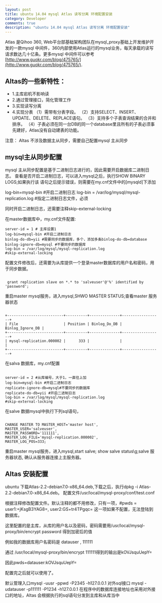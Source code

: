 ```yaml
---
layout: post
title: ubuntu 14.04 mysql Atlas 读写分离 环境配置安装
category: Developer
comments: true
description: "ubuntu 14.04 mysql Atlas 读写分离 环境配置安装"
---
```



Atlas 是Qihoo 360, Web平台部基础架构团队在mysql_proxy基础上开发维护开发的一款mysql 中间件，360内部使用Atlas运行的mysql业务，每天承载的读写请求数达几十亿条。更多mysql 中间件可以参考
[http://www.guokr.com/blog/475765/](http://www.guokr.com/blog/475765/).

## Altas的一些新特性：
*   1.主库宕机不影响读
*   2.通过管理接口，简化管理工作
*   3.实现读写分离
*   4.实现分表
（1）需带有分表字段。
（2）支持SELECT、INSERT、UPDATE、DELETE、REPLACE语句。
（3）支持多个子表查询结果的合并和排序。
（4）子表必须在同一台DB的同一个database里且所有的子表必须事先建好，Atlas没有自动建表的功能。

注意：
    Altas 不涉及数据主从同步，需要自己配置mysql 主从同步

## mysql主从同步配置

mysql 主从同步配置是基于二进制日志进行的，因此需要开启数据库二进制日志。
查看是否开启二进制日志，可以进入mysql之后，执行SHOW BINARY LOGS;如果执行该
语句之后提示错误，则需要在my.cnf文件中的[mysqld]下添加

log-bin=mysql-bin #开启二进制日志
log-bin = /var/log/mysql/mysql-replication.log #指定二进制日志文件，必须

同时开启二进制日志，还需要注释skip-external-locking

在master数据库中，my.cnf文件配置:

```
server-id = 1 # 主库设置1
log-bin=mysql-bin #开启二进制日志
binlog-do-db=yii #需要同步的数据库，多个，添加多条binlog-do-db=database
binlog-ignore-db=mysql #不要同步的数据库
log-bin = /var/log/mysql/mysql-replication.log
#skip-external-locking
```

配置文件修改后，还需要为从库提供一个登录master数据库的用户名和密码，用于同步数据。

```

 grant replication slave on *.* to 'salveuser'@'%' identified by 'password';

```

重启master mysql服务，进入mysql,SHWO MASTER STATUS;查看master 服务器状态


```

+--------------------------+----------+--------------+------------------+
| File                     | Position | Binlog_Do_DB | Binlog_Ignore_DB |
+--------------------------+----------+--------------+------------------+
| mysql-replication.000002 |      333 |              |                  |
+--------------------------+----------+--------------+------------------+

```

在salva 数据库，my.cnf配置

```

server-id = 2 #从库编号，大于1，一直往上加
log-bin=mysql-bin #开启二进制日志
replicate-ignore-db=mysql#不要同步的数据库
replicate-do-db=yii #开启二进制日志
log-bin = /var/log/mysql/mysql-replication.log
#skip-external-locking

```

在salve 数据mysql中执行下列sql语句，

```

CHANGE MASTER TO MASTER_HOST='master host',
MASTER_USER='salveuser',
MASTER_PASSWORD='111111',
MASTER_LOG_FILE='mysql-replication.000002',
MASTER_LOG_POS=333;

```

重启master mysql服务，进入mysql,start salve; show salve status\g;salve 服务器状态,
确认从服务器连接上主服务器。

## Altas 安装配置

ubuntu 下载Atlas\-2.2\-debian7.0\-x86\_64.deb,下载之后，执行dpkg \-i Atlas\-2.2\-debian7.0\-x86\_64.deb。
配置文件/usr/local/mysql-proxy/conf/test.conf

根据注释修改配置文件。默认注释的都不用修改，只有一项，#pwds = user1:+jKsgB3YAG8=, user2:GS+tr4TPgqc=
这一项如果不配置，无法登陆到数据库。

这里配置的是主库，从库的用户名以及密码，密码需要用/usr/local/mysql-proxy/bin/encrypt password 得到加密后的值

例如我的数据库用户名密码是 datauser , 111111

通过 /usr/local/mysql-proxy/bin/encrypt 111111得到的输出是kOVJsquUepY=

因此pwds=datauser:kOVJsquUepY=

配置完之后就可以使用了。

默认管理入口mysql -uusr -ppwd -P2345 -h127.0.0.1
对外sql接口 mysql -udatauser -p111111 -P1234 -h127.0.0.1
在程序中的数据库连接地址也采用对外接口的地址，Altas 会根据执行的sql语句分发到主库和从库当中

